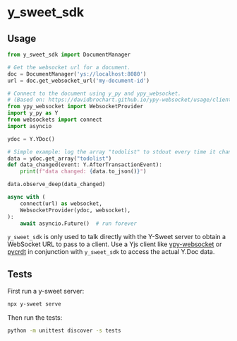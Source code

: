 # y_sweet_sdk

## Usage

```python
from y_sweet_sdk import DocumentManager

# Get the websocket url for a document.
doc = DocumentManager('ys://localhost:8080')
url = doc.get_websocket_url('my-document-id')

# Connect to the document using y_py and ypy_websocket.
# (Based on: https://davidbrochart.github.io/ypy-websocket/usage/client/)
from ypy_websocket import WebsocketProvider
import y_py as Y
from websockets import connect
import asyncio

ydoc = Y.YDoc()

# Simple example: log the array "todolist" to stdout every time it changes.
data = ydoc.get_array("todolist")
def data_changed(event: Y.AfterTransactionEvent):
    print(f"data changed: {data.to_json()}")

data.observe_deep(data_changed)

async with (
    connect(url) as websocket,
    WebsocketProvider(ydoc, websocket),
):
    await asyncio.Future()  # run forever
```

`y_sweet_sdk` is only used to talk directly with the Y-Sweet server to obtain a WebSocket URL to pass to a client.
Use a Yjs client like [ypy-websocket](https://davidbrochart.github.io/ypy-websocket/usage/client/) or [pycrdt](https://github.com/jupyter-server/pycrdt)
in conjunction with `y_sweet_sdk` to access the actual Y.Doc data.

## Tests

First run a y-sweet server:

```bash
npx y-sweet serve
```

Then run the tests:

```bash
python -m unittest discover -s tests
```
